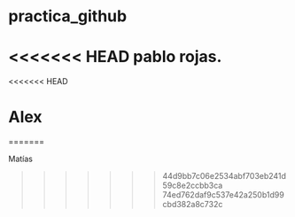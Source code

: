 # practica_github
<<<<<<< HEAD
pablo rojas.
=======
<<<<<<< HEAD
# Alex
=======

Matías
>>>>>>> 44d9bb7c06e2534abf703eb241d59c8e2ccbb3ca
>>>>>>> 74ed762daf9c537e42a250b1d99cbd382a8c732c
